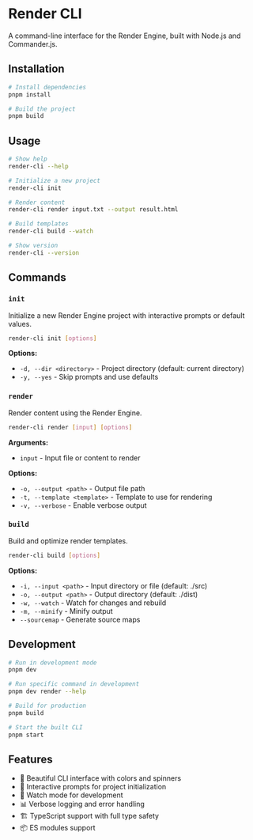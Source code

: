 # Render CLI

A command-line interface for the Render Engine, built with Node.js and Commander.js.

## Installation

```bash
# Install dependencies
pnpm install

# Build the project
pnpm build
```

## Usage

```bash
# Show help
render-cli --help

# Initialize a new project
render-cli init

# Render content
render-cli render input.txt --output result.html

# Build templates
render-cli build --watch

# Show version
render-cli --version
```

## Commands

### `init`

Initialize a new Render Engine project with interactive prompts or default values.

```bash
render-cli init [options]
```

**Options:**

- `-d, --dir <directory>` - Project directory (default: current directory)
- `-y, --yes` - Skip prompts and use defaults

### `render`

Render content using the Render Engine.

```bash
render-cli render [input] [options]
```

**Arguments:**

- `input` - Input file or content to render

**Options:**

- `-o, --output <path>` - Output file path
- `-t, --template <template>` - Template to use for rendering
- `-v, --verbose` - Enable verbose output

### `build`

Build and optimize render templates.

```bash
render-cli build [options]
```

**Options:**

- `-i, --input <path>` - Input directory or file (default: ./src)
- `-o, --output <path>` - Output directory (default: ./dist)
- `-w, --watch` - Watch for changes and rebuild
- `-m, --minify` - Minify output
- `--sourcemap` - Generate source maps

## Development

```bash
# Run in development mode
pnpm dev

# Run specific command in development
pnpm dev render --help

# Build for production
pnpm build

# Start the built CLI
pnpm start
```

## Features

- 🎨 Beautiful CLI interface with colors and spinners
- 📝 Interactive prompts for project initialization
- 🔄 Watch mode for development
- 📊 Verbose logging and error handling
- 🏗️ TypeScript support with full type safety
- 📦 ES modules support
